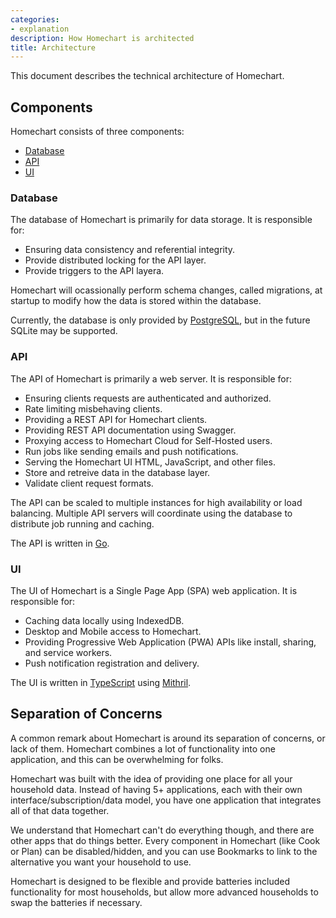 ```yaml
---
categories:
- explanation
description: How Homechart is architected
title: Architecture
---
```


This document describes the technical architecture of Homechart.

## Components

Homechart consists of three components:

<!-- no toc -->
- [Database](#database)
- [API](#api)
- [UI](#ui)

### Database

The database of Homechart is primarily for data storage. It is responsible for:

- Ensuring data consistency and referential integrity.
- Provide distributed locking for the API layer.
- Provide triggers to the API layera.

Homechart will ocassionally perform schema changes, called migrations, at startup to modify how the data is stored within the database.

Currently, the database is only provided by [PostgreSQL](https://www.postgresql.org/), but in the future SQLite may be supported.

### API

The API of Homechart is primarily a web server.  It is responsible for:

- Ensuring clients requests are authenticated and authorized.
- Rate limiting misbehaving clients.
- Providing a REST API for Homechart clients.
- Providing REST API documentation using Swagger.
- Proxying access to Homechart Cloud for Self-Hosted users.
- Run jobs like sending emails and push notifications.
- Serving the Homechart UI HTML, JavaScript, and other files.
- Store and retreive data in the database layer.
- Validate client request formats.

The API can be scaled to multiple instances for high availability or load balancing.  Multiple API servers will coordinate using the database to distribute job running and caching.

The API is written in [Go](https://go.dev/).

### UI

The UI of Homechart is a Single Page App (SPA) web application.  It is responsible for:

- Caching data locally using IndexedDB.
- Desktop and Mobile access to Homechart.
- Providing Progressive Web Application (PWA) APIs like install, sharing, and service workers.
- Push notification registration and delivery.

The UI is written in [TypeScript](https://www.typescriptlang.org/) using [Mithril](https://mithril.js.org/).

## Separation of Concerns

A common remark about Homechart is around its separation of concerns, or lack of them.  Homechart combines a lot of functionality into one application, and this can be overwhelming for folks.

Homechart was built with the idea of providing one place for all your household data.  Instead of having 5+ applications, each with their own interface/subscription/data model, you have one application that integrates all of that data together.

We understand that Homechart can't do everything though, and there are other apps that do things better.  Every component in Homechart (like Cook or Plan) can be disabled/hidden, and you can use Bookmarks to link to the alternative you want your household to use.

Homechart is designed to be flexible and provide batteries included functionality for most households, but allow more advanced households to swap the batteries if necessary.
